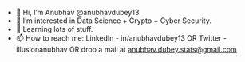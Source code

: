 - 👋 Hi, I’m Anubhav @anubhavdubey13
- 👀 I’m interested in Data Science + Crypto + Cyber Security.
- 🌱 Learning lots of stuff.
- 📫 How to reach me: LinkedIn - in/anubhavdubey13 OR Twitter - illusionanubhav OR drop a mail at anubhav.dubey.stats@gmail.com

<!---
anubhavdubey13/anubhavdubey13 is a ✨ special ✨ repository because its `README.md` (this file) appears on your GitHub profile.
You can click the Preview link to take a look at your changes.
--->
